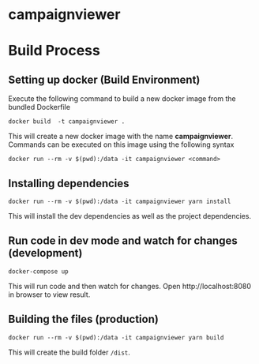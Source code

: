 # campaignviewer

# Build Process

## Setting up docker (Build Environment)

Execute the following command to build a new docker image from the bundled Dockerfile

`docker build  -t campaignviewer .`

This will create a new docker image with the name **campaignviewer**.
Commands can be executed on this image using the following syntax

`docker run --rm -v $(pwd):/data -it campaignviewer <command>`

## Installing dependencies

`docker run --rm -v $(pwd):/data -it campaignviewer yarn install`

This will install the dev dependencies as well as the project dependencies.

## Run code in dev mode and watch for changes (development)

`docker-compose up`

This will run code and then watch for changes.
Open http://localhost:8080 in browser to view result.

## Building the files (production)

`docker run --rm -v $(pwd):/data -it campaignviewer yarn build`

This will create the build folder `/dist`.

